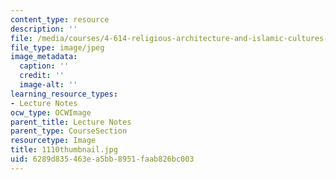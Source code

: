 ```yaml
---
content_type: resource
description: ''
file: /media/courses/4-614-religious-architecture-and-islamic-cultures-fall-2002/6289d835463ea5bb8951faab826bc003_1110thumbnail.jpg
file_type: image/jpeg
image_metadata:
  caption: ''
  credit: ''
  image-alt: ''
learning_resource_types:
- Lecture Notes
ocw_type: OCWImage
parent_title: Lecture Notes
parent_type: CourseSection
resourcetype: Image
title: 1110thumbnail.jpg
uid: 6289d835-463e-a5bb-8951-faab826bc003
---
```

